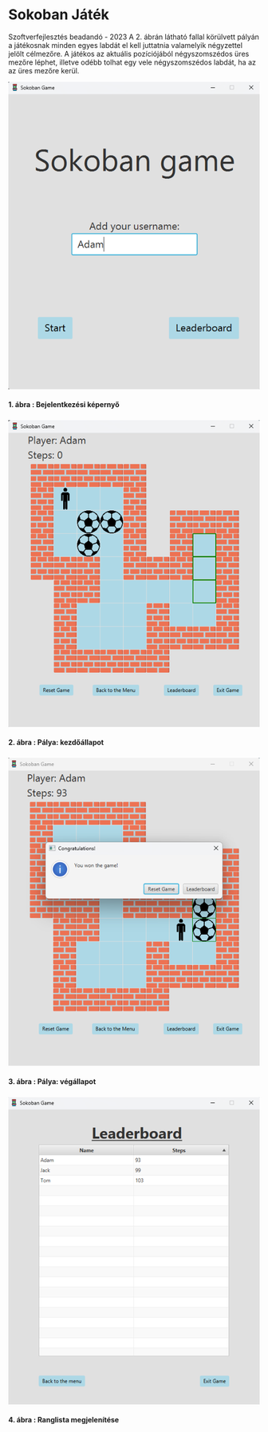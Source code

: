 # Sokoban Játék

   Szoftverfejlesztés beadandó - 2023
   A 2. ábrán látható fallal körülvett pályán a játékosnak minden egyes labdát
   el kell juttatnia valamelyik négyzettel jelölt célmezőre. A játékos az aktuális
   pozíciójából négyszomszédos üres mezőre léphet, illetve odébb tolhat egy vele
   négyszomszédos labdát, ha az az üres mezőre kerül.

   ![alt text](images/LoginScreen.png "Login Screen")
   #### 1. ábra :  Bejelentkezési képernyő
   ###

   ![alt text](images/GameMap.png "GameMap Screen")
   #### 2. ábra :  Pálya: kezdőállapot
   ###

   ![alt text](images/GameWin.png "GameWin Screen")
   #### 3. ábra :  Pálya: végállapot
   ###

   ![alt text](images/Leaderboard.png "Leaderboard Screen")
   #### 4. ábra :  Ranglista megjelenítése
